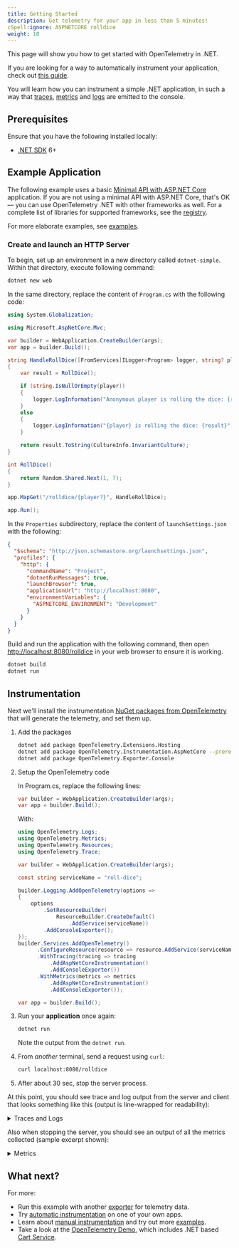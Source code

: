 ```yaml
---
title: Getting Started
description: Get telemetry for your app in less than 5 minutes!
cSpell:ignore: ASPNETCORE rolldice
weight: 10
---
```


This page will show you how to get started with OpenTelemetry in .NET.

If you are looking for a way to automatically instrument your application, check
out [this guide](/docs/instrumentation/net/automatic/getting-started/).

You will learn how you can instrument a simple .NET application, in such a way
that [traces][], [metrics][] and [logs][] are emitted to the console.

## Prerequisites

Ensure that you have the following installed locally:

- [.NET SDK](https://dotnet.microsoft.com/download/dotnet) 6+

## Example Application

The following example uses a basic
[Minimal API with ASP.NET Core](https://learn.microsoft.com/aspnet/core/tutorials/min-web-api)
application. If you are not using a minimal API with ASP.NET Core, that's OK —
you can use OpenTelemetry .NET with other frameworks as well. For a complete
list of libraries for supported frameworks, see the
[registry](/ecosystem/registry/?component=instrumentation&language=dotnet).

For more elaborate examples, see
[examples](/docs/instrumentation/net/examples/).

### Create and launch an HTTP Server

To begin, set up an environment in a new directory called `dotnet-simple`.
Within that directory, execute following command:

```sh
dotnet new web
```

In the same directory, replace the content of `Program.cs` with the following
code:

```csharp
using System.Globalization;

using Microsoft.AspNetCore.Mvc;

var builder = WebApplication.CreateBuilder(args);
var app = builder.Build();

string HandleRollDice([FromServices]ILogger<Program> logger, string? player)
{
    var result = RollDice();

    if (string.IsNullOrEmpty(player))
    {
        logger.LogInformation("Anonymous player is rolling the dice: {result}", result);
    }
    else
    {
        logger.LogInformation("{player} is rolling the dice: {result}", player, result);
    }

    return result.ToString(CultureInfo.InvariantCulture);
}

int RollDice()
{
    return Random.Shared.Next(1, 7);
}

app.MapGet("/rolldice/{player?}", HandleRollDice);

app.Run();
```

In the `Properties` subdirectory, replace the content of `launchSettings.json`
with the following:

```json
{
  "$schema": "http://json.schemastore.org/launchsettings.json",
  "profiles": {
    "http": {
      "commandName": "Project",
      "dotnetRunMessages": true,
      "launchBrowser": true,
      "applicationUrl": "http://localhost:8080",
      "environmentVariables": {
        "ASPNETCORE_ENVIRONMENT": "Development"
      }
    }
  }
}
```

Build and run the application with the following command, then open
<http://localhost:8080/rolldice> in your web browser to ensure it is working.

```sh
dotnet build
dotnet run
```

## Instrumentation

Next we'll install the instrumentation
[NuGet packages from OpenTelemetry](https://www.nuget.org/profiles/OpenTelemetry)
that will generate the telemetry, and set them up.

1. Add the packages

   ```sh
   dotnet add package OpenTelemetry.Extensions.Hosting
   dotnet add package OpenTelemetry.Instrumentation.AspNetCore --prerelease
   dotnet add package OpenTelemetry.Exporter.Console
   ```

2. Setup the OpenTelemetry code

   In Program.cs, replace the following lines:

   ```csharp
   var builder = WebApplication.CreateBuilder(args);
   var app = builder.Build();
   ```

   With:

   ```csharp
   using OpenTelemetry.Logs;
   using OpenTelemetry.Metrics;
   using OpenTelemetry.Resources;
   using OpenTelemetry.Trace;

   var builder = WebApplication.CreateBuilder(args);

   const string serviceName = "roll-dice";

   builder.Logging.AddOpenTelemetry(options =>
   {
       options
           .SetResourceBuilder(
               ResourceBuilder.CreateDefault()
                   .AddService(serviceName))
           .AddConsoleExporter();
   });
   builder.Services.AddOpenTelemetry()
         .ConfigureResource(resource => resource.AddService(serviceName))
         .WithTracing(tracing => tracing
             .AddAspNetCoreInstrumentation()
             .AddConsoleExporter())
         .WithMetrics(metrics => metrics
             .AddAspNetCoreInstrumentation()
             .AddConsoleExporter());

   var app = builder.Build();
   ```

3. Run your **application** once again:

   ```sh
   dotnet run
   ```

   Note the output from the `dotnet run`.

4. From _another_ terminal, send a request using `curl`:

   ```sh
   curl localhost:8080/rolldice
   ```

5. After about 30 sec, stop the server process.

At this point, you should see trace and log output from the server and client
that looks something like this (output is line-wrapped for readability):

<details>
<summary>Traces and Logs</summary>

```log
LogRecord.Timestamp:               2023-10-23T12:13:30.2704325Z
LogRecord.TraceId:                 324333ec3bbca04ba7f4be4bf3618cb1
LogRecord.SpanId:                  e7d3814e31e504eb
LogRecord.TraceFlags:              Recorded
LogRecord.CategoryName:            Program
LogRecord.Severity:                Info
LogRecord.SeverityText:            Information
LogRecord.Body:                    Anonymous player is rolling the dice: {result}
LogRecord.Attributes (Key:Value):
    result: 1
    OriginalFormat (a.k.a Body): Anonymous player is rolling the dice: {result}

Resource associated with LogRecord:
service.name: roll-dice
service.instance.id: f20134f3-293f-4cb2-ace3-724b5571ca9a
telemetry.sdk.name: opentelemetry
telemetry.sdk.language: dotnet
telemetry.sdk.version: 1.6.0

Activity.TraceId:            324333ec3bbca04ba7f4be4bf3618cb1
Activity.SpanId:             e7d3814e31e504eb
Activity.TraceFlags:         Recorded
Activity.ActivitySourceName: Microsoft.AspNetCore
Activity.DisplayName:        /rolldice
Activity.Kind:               Server
Activity.StartTime:          2023-10-23T12:13:30.2163005Z
Activity.Duration:           00:00:00.0585187
Activity.Tags:
    net.host.name: 127.0.0.1
    net.host.port: 8080
    http.method: GET
    http.scheme: http
    http.target: /rolldice
    http.url: http://127.0.0.1:8080/rolldice
    http.flavor: 1.1
    http.user_agent: Mozilla/5.0 (Windows NT 10.0; Win64; x64) AppleWebKit/537.36 (HTML, like Gecko) Chrome/118.0.0.0 Safari/537.36 Edg/118.0.2088.61
    http.status_code: 200
Resource associated with Activity:
    service.name: roll-dice
    service.instance.id: 36bfe322-51b8-4976-90fc-9186376d6ad0
    telemetry.sdk.name: opentelemetry
    telemetry.sdk.language: dotnet
    telemetry.sdk.version: 1.6.0
```

</details>

Also when stopping the server, you should see an output of all the metrics
collected (sample excerpt shown):

<details>
<summary>Metrics</summary>

```log
Export http.client.duration, Measures the duration of outbound HTTP requests., Unit: ms, Meter: OpenTelemetry.Instrumentation.Http/1.0.0.0
(2023-08-14T06:12:06.2661140Z, 2023-08-14T06:12:23.7750388Z] http.flavor: 1.1 http.method: POST http.scheme: https http.status_code: 200 net.peer.name: dc.services.visualstudio.com Histogram
Value: Sum: 1330.4766000000002 Count: 5 Min: 50.0333 Max: 465.7936
(-Infinity,0]:0
(0,5]:0
(5,10]:0
(10,25]:0
(25,50]:0
(50,75]:2
(75,100]:0
(100,250]:0
(250,500]:3
(500,750]:0
(750,1000]:0
(1000,2500]:0
(2500,5000]:0
(5000,7500]:0
(7500,10000]:0
(10000,+Infinity]:0
```

</details>

## What next?

For more:

- Run this example with another [exporter][] for telemetry data.
- Try [automatic instrumentation](../automatic/) on one of your own apps.
- Learn about [manual instrumentation][] and try out more
  [examples](/docs/instrumentation/net/examples/).
- Take a look at the [OpenTelemetry Demo](/docs/demo/), which includes .NET
  based [Cart Service](/docs/demo/services/cart/).

[traces]: /docs/concepts/signals/traces/
[metrics]: /docs/concepts/signals/metrics/
[logs]: /docs/concepts/signals/logs/
[exporter]:
  https://github.com/open-telemetry/opentelemetry-dotnet-instrumentation/blob/main/docs/config.md#exporters
[manual instrumentation]: ../manual
